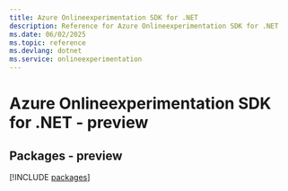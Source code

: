 ```yaml
---
title: Azure Onlineexperimentation SDK for .NET
description: Reference for Azure Onlineexperimentation SDK for .NET
ms.date: 06/02/2025
ms.topic: reference
ms.devlang: dotnet
ms.service: onlineexperimentation
---
```

# Azure Onlineexperimentation SDK for .NET - preview
## Packages - preview
[!INCLUDE [packages](onlineexperimentation-index.md)]